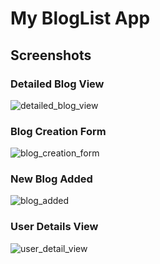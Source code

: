 # My BlogList App
## Screenshots
### Detailed Blog View
![detailed_blog_view](https://github.com/user-attachments/assets/53eb980e-6c50-4b0f-a842-4141039f12f4)

### Blog Creation Form
![blog_creation_form](https://github.com/user-attachments/assets/08626cdf-814f-44a1-8e83-55622e7a6e3a)

### New Blog Added
![blog_added](https://github.com/user-attachments/assets/f8359eeb-5473-4250-809f-d46be04795a0)

### User Details View
![user_detail_view](https://github.com/user-attachments/assets/b3b96f0e-5eeb-4a9e-847e-7e5710699b1c)
